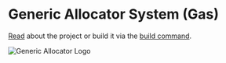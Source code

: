 # Generic Allocator System (Gas)

[Read](../net.splitcells.gel.doc) about the project or build it via the [build command](./bin/build).

![Generic Allocator Logo](http://splitcells.net/net/splitcells/martins/avots/website/images/license.standard/white.project.logo.generic.allocator.jpg)
